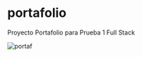 # portafolio
Proyecto Portafolio para Prueba 1 Full Stack

![portaf](https://user-images.githubusercontent.com/69688629/133351446-01b8c8d8-f981-4682-bb36-f628e7db72bd.png)
